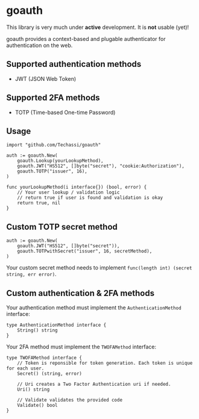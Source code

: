 # goauth

This library is very much under **active** development. It is **not** usable (yet)!

goauth provides a context-based and plugable authenticator for authentication on the web.

## Supported authentication methods

-   JWT (JSON Web Token)

## Supported 2FA methods

-   TOTP (Time-based One-time Password)

## Usage

```golang
import "github.com/Techassi/goauth"

auth := goauth.New(
	goauth.Lookup(yourLookupMethod),
	goauth.JWT("HS512", []byte("secret"), "cookie:Authorization"),
	goauth.TOTP("issuer", 16),
)

func yourLookupMethod(i interface{}) (bool, error) {
	// Your user lookup / validation logic
	// return true if user is found and validation is okay
	return true, nil
}
```

## Custom TOTP secret method

```golang
auth := goauth.New(
	goauth.JWT("HS512", []byte("secret")),
	goauth.TOTPwithSecret("issuer", 16, secretMethod),
)
```

Your custom secret method needs to implement `func(length int) (secret string, err error)`.

## Custom authentication & 2FA methods

Your authentication method must implement the `AuthenticationMethod` interface:

```golang
type AuthenticationMethod interface {
	String() string
}
```

Your 2FA method must implement the `TWOFAMethod` interface:

```golang
type TWOFAMethod interface {
	// Token is reponsible for token generation. Each token is unique for each user.
	Secret() (string, error)

	// Uri creates a Two Factor Authentication uri if needed.
	Uri() string

	// Validate validates the provided code
	Validate() bool
}
```
